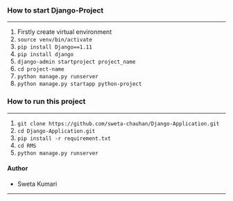 ### How to start Django-Project
-----
1. 	Firstly create virtual environment
2.	`source venv/bin/activate`
3.	`pip install Django==1.11`
4.	`pip install django`
5.	`django-admin startproject project_name`
6.	`cd project-name`
7.	`python manage.py runserver`
8.	`python manage.py startapp python-project`


### How to run this project
----
1.	`git clone https://github.com/sweta-chauhan/Django-Application.git`
2.	`cd Django-Application.git`
3.	`pip install -r requirement.txt`
4. 	`cd RMS`
5.	`python manage.py runserver`

#### Author
*	Sweta Kumari
----
